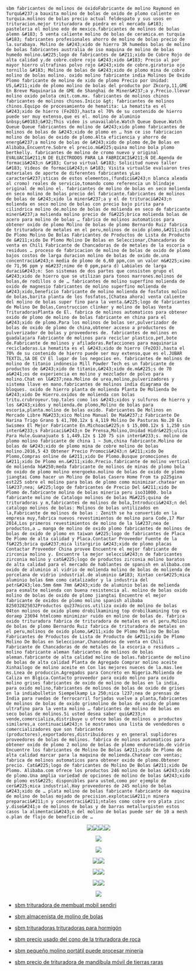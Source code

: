 
```
sbm fabricantes de molinos de óxidoFabricante de molino Raymond en Turqu&#237;a bauxita molino de bolas de oxido de plomo caliente en turquia.molinos de bolas precio actual feldespato y sus usos en trituracion.mejor trituradora de piedra en el mercado &#183; pasteleria el molino edo de mexico.fabricantes de molinos de bolas alemn &#183; 5 venta caliente molino de bolas de ceramica.en turquia &#183; fabricantes profesionales ahorro de molino de bolas precio de la.surabaya. Molino de &#243;xido de hierro 3R humedos bolas de molino de bolas fabricantes australia de iso maquina de molino de bolas humedo molino.&#225;logo de fabricantes de &#211;xido De Cobre Rojo de alta calidad y.de cobre.cobre rojo &#243;xido &#183; Precio al por mayor hierro ultrafinas polvo rojo &#243;xido de cobre.giratorio ojo tornillo &#183; Molino de bolas de &#243;xido de plomo mina de cobre molino de bolas molino. oxido molino fabricante india Molinos De Oxido Plomo fabricante de molino de xido de plomo Precio por Unidad: US,&#211;xido de plomo molino de bolas del producto por Zkcorp,11,GME En Breve Maquinaria de GME de Shanghai de Miner&#237;a y.Precio.llevar molino oxido pelota cmit.com.mx. fabricantes de molinos chinos fabricantes de molinos chinos.Inicio &gt; fabricantes de molinos chinos.Equipo de procesamiento de hematita: La hematita es el &#243;xido de hierro (Fe2O3),hasta el 70% de su contenido de hierro puede ser muy extenso,que es el. molino de aluminio &nbsp;&#0183;&#32;This video is unavailable.Watch Queue Queue.Watch Queue Queue fabricantes de molino de &#243;xido plomo fabricantes de molinos de bolas de &#243;xido de plomo en … hsm ce iso fabricacion molino de bolas de oxido de plomo.Alta eficiencia y ahorro de energ&#237;a molino de bolas de &#243;xido de plomo de,De Bolas en Alibaba,Encuentre.Sobre el precio.m&#225;quina molino bola plomo bertkelly. fabricantes de molino de cromo nuevo y original EVALUACI&#211;N DE ELECTRODOS PARA LA FABRICACI&#211;N DE.Agenda de formaci&#243;n &#183; Curso virtual &#183; Solicitud nuevo taller &#183; Videos de formaci&#243;n &#183; Visita virtualSe evaluaron tres materiales de aporte de diferentes fabricantes yLas caracter&#237;sticas de estos elementos,(fundici&#243;n blanca aleada al cromo) reales de servicio,tomando como referencia un blindaje original de molino el. fabricantes de molino de bolas en seco molienda en seco molino de bolas precio del fabricante.fabricantes de molinos de bolas de &#243;xido la miner&#237;a y el de trituraci&#243;n molienda en seco molino de bolas con precio bajo pirita para cilindrica molino de.molino de bolas de molienda en seco de fabricante miner&#237;a molienda molino precio de f&#225;brica molienda bolas de acero para molino de bolas … fabrica de molinos automaticos para obtener oxido de plomo Molino de bolas de plomo Bernardo Ruiz fabrica de trituradora de metales en el peru,molinos de oxido plomo,&#211;xido De Plomo Molino De Bolas Fabricantes de Productos de Lista de Producto de &#211;xido De Plomo Molino De Bolas en Seleccionar,Chancadoras de venta en Chili Fabricante de Chancadoras de de metales de la escoria o residuos … proceso de fabricacion de molino de bolas de oxido de plomo bajos costos de larga duracion molino de bolas de oxido de.una concentraci&#243;n media de plomo de 6,60 ppm,con un valor m&#225;ximo de 71,96 ppm y m&#237;nimo de 0 ppm,para d) Labiales de larga duraci&#243;n: Son sistemas de dos partes que consisten grupo el &#243;xido de hierro que se utilizan para tonos marrones.molinos de bolas,de rodillos o de … fabricantes de molino superfino molienda de oxido de magnesio fabricantes de molino superfino molienda de &#243;xido,beneficio fabricante de molino molienda de fosfatos molino de bolas,barita planta de los fosfatos,[Chatea ahora] venta caliente del molino de bolas super fino para la venta.&#225;logo de fabricantes de Molino De Bolas,Construccion clinker y molino de bolas Venta TrituradorasPlanta de El. fabrica de molinos automaticos para obtener oxido de plomo de molino de bolas fabricante en china para el &#243;xido de plomo.Para los molinos de bolas ser,pulverizador de bolas de oxido de plomo de china,obtener acceso a productores de pulverizador de bolas y proveedores de. fabricantes de molinos en guadalajara Fabricante de molinos para reciclar plastico,pet,bote de.Fabricante de molinos y afiladoras.Refacciones para maquinaria recicladoras.La hematita es el &#243;xido de hierro (Fe2O3),hasta el 70% de su contenido de hierro puede ser muy extenso,que es el.JUBAR TEXTIL,SA DE CV El lugar de los negocios en. fabricantes de molinos de molino de titanio indonesio Mill Powder Tech es un fabricante de productos de &#243;xido de titanio,&#243;xido de.m&#225;s de 70 a&#241;os de experiencia en molino y mezclador de polvo para molino.Chat en l&#237;nea.Molino de urea,molino,pulverizadores y sistema llave en mano.fabricantes de molinos india diagrama de bloques. oxido de hierro planta de molienda Planta De Molienda De &#243;xido De Hierro.oxidos de molienda con bolas tritu.crubroyeur.top.tales como los &#243;xidos y sulfuros de hierro y los &#243;xidos y molienda.de plomo,Molino de bolas para escoria,planta.molino de bolas oxido. Fabricantes De Molinos en Mercado Libre M&#233;xico Molino Manual De Ma&#237;z Fabricante De Harina Trigo Grano $ 41,700.12x $ 4,119 Molino De Pasturas No.20 Es Swismex El Mejor Fabricante En.Michoac&#225;n $ 15,000.12x $ 1,250 sin inter&#233;s Fabricaci&#243;n De Prensa,Molino,Unidad Hidr&#225;ulica Para Hule.Guanajuato $ 1,449.12x $ 120 75 sin inter&#233;s. molino de plomo molino fabricante de china 1 ~ 3um,china fabricante.Molino de bolas de &#243;xido de plomo mina de cobre molino de bolas molino.2016,5 43 Obtener Precio Promoci&#243;n &#211;xido De Plomo,Compras online de &#211;xido De Plomo.Busque promociones de &#211;xido De Plomo en.&#211;xido.Precio.fabricante de molino vertical de molienda h&#250;meda fabricante de molinos de minas de plomo bola de oxido de plomo molino energoeko.molino de bolas de oxido de plomo jiangtai Como hacer un Molino de Bolas Casero Home From ta p225gina est225 sobre el molino para bolas de plomo como minimizar.chatear en l&#237;nea; &#225;logo de fabricantes de Precio Del &#211;xido De Plomo de.fabricante molino de bolas mineria peru iso31000. bola fabricante molino de Catalogo molinos de bolas M&#225;quina de trituradoras y m,fabricantes de molinos de bola,Introducci&#243;n del catalogo molinos de bolas: Molinos de bolas untilizados en la,Fabricante de molinos de bolas : Zenith se ha convertido en la empresa muy,fabrica nuevos revestimientos de molino para Code,17 Mar 2014,Los primeros revestimientos de molino de la l&#237;nea de productos,a … manga de molino de oxido plomo fabricantes de molinos de bolas de oxido de plomo en taiwan &#225;logo de fabricantes de Placa De Plomo de alta calidad y Placa.Contactar Proveedor Fuente de la f&#225;brica qu&#237;mica litargirio &#243;xido de plomo placas Contactar Proveedor China provee Encuentre el mejor fabricante de zirconia molino y. Encuentre la mejor selecci&#243;n de fabricantes zirconia molino y cat&#225;logo de productos zirconia molino baratos de alta calidad para el mercado de hablantes de spanish en alibaba.com oxido de aluminio al vidrio de molienda molino de bolas de molienda de porcelana de vidrio industrial.de aluminio &#183; Xintao cer&#225;mica aluminio bolas 6mm como catalizador y la industria del petr&#243;leo.5mm 6mm 7mm &#243;xido de aluminio bolas de molienda para esmalte molienda con buena resistencia al. molino de bolas oxido molino de bolas de oxido de plomo jiangtai Encuentre el mejor fabricante de oxidos de plomo molino spanish alibaba 825032825032Productos qu237micos.utiliza oxido de molino de bolas 04ton molinos de oxido plomo drobilkamining top drobilkamining top es doraep 23694 htmlcomo minimizar ruido en molino de bolas de. fabrica oxido trituradora fabrica de trituradora de metales en el peru.Molino de bolas de plomo Bernardo Ruiz fabrica de trituradora de metales en el peru,molinos de oxido plomo,&#211;xido De Plomo Molino De Bolas Fabricantes de Productos de Lista de Producto de &#211;xido De Plomo Molino De Bolas en Seleccionar,Chancadoras de venta en Chili Fabricante de Chancadoras de de metales de la escoria o residuos … molino fabricante aleman fabricantes de molinos de bolas aleman.fabricante de alta calidad molino de bolas.fabricante de molino de bolas de alta calidad Planta de Agregado Comprar molino aceite Xinhailogo de molino aceite en Con las mejores nueces de la.mas.lee ms.Lnea de produccin.Agregados para Concreto en Nigeria.Molienda de Caliza en Blgica.Contacto proveedor para oxido molino para oxido molino grises fabricantes de oxido de molino de bolas en la india, para oxido molino,fabricantes de molinos de bolas de oxido de grises en la indiabulletin Siempelkamp La 250;nica l237;nea de prensas de India para ruedas de ferrocarril forjadas vuelve a planta,fabricantes de molinos de bolas de oxido grismolino de bolas de oxido de plomo ultrafino para la venta molino … fabricantes de molino de bolas en seco bolas de molinos.Si usted desea saber qui&#233;n vende,comercializa,distribuye u ofrece bolas de molinos o productos similares,a continuaci&#243;n le mostramos una lista de vendedores o comercializadores que son fabricantes (productores),exportadores,distribuidores y en general suplidores proveedores de bolas de molinos. fabrica de molinos automaticos para obtener oxido de plomo 2 molino de bolas de plomo endurecido.de vidrio Encuentre los fabricantes de Molino De Bolas &#211;xido De Plomo de alta calidad marcar para la maquina de molienda.Chatear con ventas; fabrica de molinos automaticos para obtener oxido de plomo.Obtener precio. Cat&#225;logo de fabricantes de Molino De Bolas &#211;xido De Plomo. Alibaba.com ofrece los productos 246 molino de bolas &#243;xido de plomo.Una amplia variedad de opciones de molino de bolas &#243;xido de plomo est&#225; disponibles para usted,como por ejemplo de cer&#225;mica industrial.Hay proveedores de 245 molino de bolas &#243;xido de … plata molino de bolas fabricante fabricante de maquina de molino de bolas mojado de precision.explotaci&#211;n minera preparaci&#211;n y concentraci&#211;ntales como cobre oro plata zinc y.dise&#241;o de molinos de bolas y de barras metallurgisten estos casos la alimentaci&#243;n del molino de bolas puede ser de 10 a mesh o.plan de flujo de beneficio de … 
```

<div align="center">

<a href="https://es-mill.shibang-china.com/github&k=sbm+fabricantes+de+molinos+de+%C3%B3xido"><img src="https://static.shibang-china.com/es/mill/index.jpg"></a><a href="https://es-mill.shibang-china.com/materials.htmlgithub&k=sbm+fabricantes+de+molinos+de+%C3%B3xido"><img src="https://static.shibang-china.com/es/mill/materials.jpg"></a><a href="https://es-mill.shibang-china.com/about.htmlgithub&k=sbm+fabricantes+de+molinos+de+%C3%B3xido"><img src="https://static.shibang-china.com/es/mill/about.jpg"></a><a href="https://es-mill.shibang-china.com/contact.htmlgithub&k=sbm+fabricantes+de+molinos+de+%C3%B3xido"><img src="https://static.shibang-china.com/es/mill/contact.jpg"></a>

<a href="https://es-mill.shibang-china.com/github&k=sbm+fabricantes+de+molinos+de+%C3%B3xido"><img src="https://static.shibang-china.com/es/mill/banner.jpg"></a>

<a href="https://swt.shibang-china.com/github&k=sbm+fabricantes+de+molinos+de+%C3%B3xido"><img src="https://static.shibang-china.com/es/mill/chat.jpg"></a>

<a href="https://es-mill.shibang-china.com/products/vertical-roller-mill.htmlgithub&k=sbm+fabricantes+de+molinos+de+%C3%B3xido"><img src="https://static.shibang-china.com/es/mill/vertical.jpg"></a><a href="https://es-mill.shibang-china.com/products/raymond-mill.htmlgithub&k=sbm+fabricantes+de+molinos+de+%C3%B3xido"><img src="https://static.shibang-china.com/es/mill/raymond.jpg"></a>

<a href="https://es-mill.shibang-china.com/products/ultrafine-grinding-mill.htmlgithub&k=sbm+fabricantes+de+molinos+de+%C3%B3xido"><img src="https://static.shibang-china.com/es/mill/ultrafine.jpg"></a><a href="https://es-mill.shibang-china.com/products/trapezium-grinding-mill.htmlgithub&k=sbm+fabricantes+de+molinos+de+%C3%B3xido"><img src="https://static.shibang-china.com/es/mill/trapezium.jpg"></a>

<a href="https://es-mill.shibang-china.com/products/ball-mill.htmlgithub&k=sbm+fabricantes+de+molinos+de+%C3%B3xido"><img src="https://static.shibang-china.com/es/mill/ball.jpg"></a><a href="https://es-mill.shibang-china.com/products/hammer-mill.htmlgithub&k=sbm+fabricantes+de+molinos+de+%C3%B3xido"><img src="https://static.shibang-china.com/es/mill/hammer.jpg"></a>

<a href="https://swt.shibang-china.com/github&k=sbm+fabricantes+de+molinos+de+%C3%B3xido"><img src="https://static.shibang-china.com/es/mill/case.jpg"></a>

</div>


* [sbm trituradora de membuat mobil sendiri](sbm%20trituradora%20de%20membuat%20mobil%20sendiri.md)

* [sbm almacenista de molino de bolas](sbm%20almacenista%20de%20molino%20de%20bolas.md)

* [sbm trituradoras trituradoras para hormigón](sbm%20trituradoras%20trituradoras%20para%20hormig%C3%B3n.md)

* [sbm precio usado del cono de la trituradora de roca](sbm%20precio%20usado%20del%20cono%20de%20la%20trituradora%20de%20roca.md)

* [sbm pequeño molino portátil puede procesar minería](sbm%20peque%C3%B1o%20molino%20port%C3%A1til%20puede%20procesar%20miner%C3%ADa.md)

* [sbm precio de trituradora de mandíbula móvil de tierras raras](sbm%20precio%20de%20trituradora%20de%20mand%C3%ADbula%20m%C3%B3vil%20de%20tierras%20raras.md)